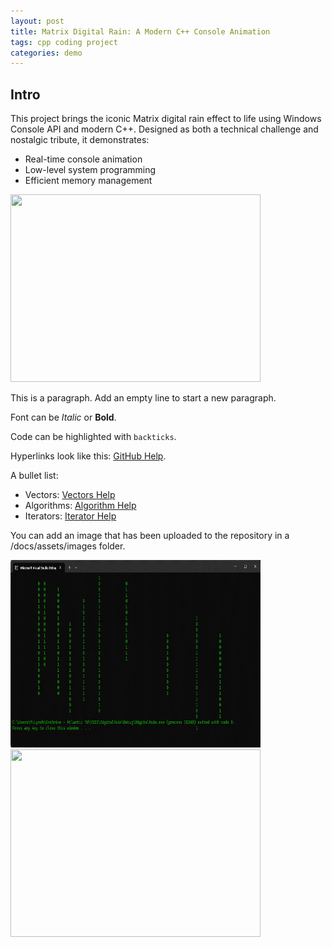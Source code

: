 ```yaml
---
layout: post
title: Matrix Digital Rain: A Modern C++ Console Animation
tags: cpp coding project
categories: demo
---
```

 
## Intro

This project brings the iconic Matrix digital rain effect to life using Windows Console API and modern C++. Designed as both a technical challenge and nostalgic tribute, it demonstrates:
- Real-time console animation
- Low-level system programming
- Efficient memory management

<img src="https://raw.githubusercontent.com/DenisJ123/digital-rain-cpp/main/docs/assets/images/Rainvid.gif" width="400" height="300">

 
This is a paragraph. Add an empty line to start a new paragraph.
 
Font can be *Italic* or **Bold**.
 
Code can be highlighted with `backticks`.
 
Hyperlinks look like this: [GitHub Help](https://help.github.com/).
 
A bullet list:
 
- Vectors: [Vectors Help](https://www.geeksforgeeks.org/vector-in-cpp-stl/)
- Algorithms: [Algorithm Help](https://www.programiz.com/cpp-programming/algorithm)
- Iterators: [Iterator Help](https://www.w3schools.com/cpp/cpp_iterators.asp)
 
You can add an image that has been uploaded to the repository in a /docs/assets/images folder.
 
<img src="https://raw.githubusercontent.com/DenisJ123/digital-rain-cpp/main/docs/assets/images/DigitalRainDev1.png" width="400" height="300">

<img src="https://i629.photobucket.com/albums/uu14/dilan49/dilans%20dillies/DancingMan.gif" width="400" height="300">

